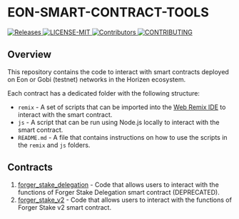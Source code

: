 # EON-SMART-CONTRACT-TOOLS
<p >
    <a href= "https://github.com/HorizenOfficial/eon-smartcontract-tools/releases">
        <img src="https://img.shields.io/badge/release-2.0.0-red" alt="Releases">
    </a>
    <a href="https://github.com/HorizenOfficial/eon-smartcontract-tools/blob/main/LICENSE">
        <img src="https://img.shields.io/badge/license-MIT-blue" alt="LICENSE-MIT">
    </a>
    <a href="https://github.com/HorizenOfficial/eon-smartcontract-tools/graphs/contributors">
        <img src="https://img.shields.io/badge/contributors-green" alt="Contributors">
    </a>
    <a href="https://github.com/HorizenOfficial/eon-smartcontract-tools/blob/main/CONTRIBUTING.md">
        <img src="https://img.shields.io/badge/PRs-welcome-brightgreen" alt="CONTRIBUTING">
    </a>
</p>

## Overview

This repository contains the code to interact with smart contracts deployed on Eon or Gobi (testnet) networks in the 
Horizen ecosystem.

Each contract has a dedicated folder with the following structure:
- `remix` - A set of scripts that can be imported into the [Web Remix IDE](https://remix.ethereum.org/) to interact with the smart contract.
- `js` - A script that can be run using Node.js locally to interact with the smart contract.
- `README.md` - A file that contains instructions on how to use the scripts in the `remix` and `js` folders.

## Contracts

1. [forger_stake_delegation](./contracts/forger_stake_delegation) - Code that allows users to interact with the functions of Forger Stake Delegation smart contract (DEPRECATED).
2. [forger_stake_v2](./contracts/forger_stake_v2) - Code that allows users to interact with the functions of Forger Stake v2 smart contract.
